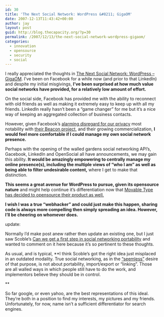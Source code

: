 ```yaml
---
id: 30
title: 'The Next Social Network: WordPress &#8211; GigaOM'
date: 2007-12-13T11:43:42+00:00
author: jay
layout: post
guid: http://blog.thecapacity.org/?p=30
permalink: /2007/12/13/the-next-social-network-wordpress-gigaom/
categories:
  - innovation
  - opensource
  - security
  - social
---
```

I really appreciated the thoughts in [The Next Social Network: WordPress &#8211; GigaOM](http://gigaom.com/2007/12/11/the-next-social-network-wordpress/). I&#8217;ve been on Facebook for a while now (and prior to that LinkedIn) and despite my initial misgivings, **I&#8217;ve been surprised at how much value social networks have provided, for a relatively low amount of effort.**

On the social side, Facebook has provided me with the ability to reconnect with old friends as well as making it extremely easy to keep up with all my friends. LinkedIn really hasn&#8217;t been a &#8220;game changer&#8221; for me but it&#8217;s a nice way of keeping an aggregated collection of business contacts.

However, given Facebook&#8217;s [alarming disregard for our privacy](http://news.google.com/news?num=50&hl=en&safe=off&client=firefox-a&rls=org.mozilla:en-US:official&hs=yGq&q=facebook+privacy&um=1&ie=UTF-8&sa=N&tab=wn "Facebook Privacy News") most notability with [their Beacon project](http://gigaom.com/2007/11/29/facebook-beacon-revamp-will-it-go-far-enough/ "Facebook's Beacon Nightmare"), and their growing commercialization, **I would feel more comfortable if I could manage my own social network presence.**

Perhaps with the opening of the walled gardens social networking API&#8217;s, Gacebook, LinkedIn and OpenSocial all have announcements, we may gain this ability. **It would be amazingly empowering to centrally manage my online presence(s), including the multiple views of &#8220;who I am&#8221; as well as being able to filter undesirable content,** where I get to make that distinction.

**This seems a great avenue for WordPress to pursue, given its opensource nature** and might help continue it&#8217;s differentiation now that [Movable Type has decided to opensource their product as well.](http://www.techcrunch.com/2007/12/12/movable-type-finally-goes-open-source/ "Movable Type goes OpenSource")

**I wish I was a true &#8220;webhacker&#8221; and could just make this happen, sharing code is always more compelling then simply spreading an idea. However, I&#8217;ll be cheering on whomever does.**

update:

Normally I&#8217;d make post anew rather then update an existing one, but I just saw Scoble&#8217;s <a href="http://scobleizer.com/2007/12/13/can-we-get-a-first-step-in-social-networking-portability/" rel="bookmark">Can we get a first step in social networking portability</a> and wanted to comment on it here because it&#8217;s so pertinent to these thoughts.

As usual, and is typical, **I think Scoble&#8217;s got the right idea just misplaced in an outdated modality. True social networking, as in the [&#8220;seemless&#8221;](http://blog.thecapacity.org/?p=24 "seemless integration") desire of that purpose, is not about portability, import/export or &#8220;linking&#8221;. Those are all walled ways in which people still have to do the work, and implementors believe they should be in control.
  
** 

So far google, or even yahoo, are the best representations of this ideal. They&#8217;re both in a position to find my interests, my pictures and my friends. Unfortunately, for now, name isn&#8217;t a sufficient differentiator for search engines.